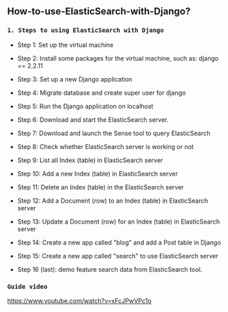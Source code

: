 ## How-to-use-ElasticSearch-with-Django?

### `1. Steps to using ElasticSearch with Django`

- Step 1: Set up the virtual machine

- Step 2: Install some packages for the virtual machine, such as: django == 2.2.11

- Step 3: Set up a new Django application

- Step 4: Migrate database and create super user for django

- Step 5: Run the Django application on localhost

- Step 6: Download and start the ElasticSearch server.

- Step 7: Download and launch the Sense tool to query ElasticSearch

- Step 8: Check whether ElasticSearch server is working or not

- Step 9: List all Index (table) in ElasticSearch server

- Step 10: Add a new Index (table) in ElasticSearch server

- Step 11: Delete an Index (table) in the ElasticSearch server

- Step 12: Add a Document (row) to an Index (table) in ElasticSearch server

- Step 13: Update a Document (row) for an Index (table) in ElasticSearch server

- Step 14: Create a new app called "blog" and add a Post table in Django

- Step 15: Create a new app called "search" to use ElasticSearch server

- Step 16 (last): demo feature search data from ElasticSearch tool.

### `Guide video`

https://www.youtube.com/watch?v=xFcJPwVPc1o
